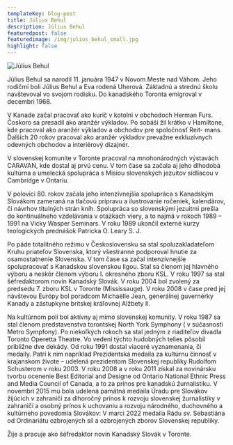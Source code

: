```yaml
---
templateKey: blog-post
title: Július Behul
description: Július Behul
featuredpost: false
featuredimage: /img/julius_behul_small.jpg
highlight: false
---
```

![Július Behul](/img/julius_behul_big.jpg "Július Behul")

Július Behul sa narodil 11. januára 1947 v Novom Meste nad Váhom. Jeho rodičmi boli Július Behul a Eva rodená Uherová. Základnú a strednú školu navštevoval vo svojom rodisku. Do kanadského Toronta emigroval v decembri 1968.

V Kanade začal pracovať ako kurič v kotolni v obchodoch Herman Furs. Čoskoro sa presadil ako aranžér výkladov. Po sobáši žil krátko v Hamiltone, kde pracoval ako aranžér výkladov a obchodov pre spoločnosť Reit- mans. Ďalších 20 rokov pracoval ako aranžér výkladov prevažne exkluzívnych odevných obchodov a interiérový dizajnér.

V slovenskej komunite v Toronte pracoval na mnohonárodných výstavách CARAVAN, kde dostal aj prvú cenu. V tom čase sa začala aj jeho dlhodobá kultúrna a umelecká spolupráca s Misiou slovenských jezuitov sídliacou v Cambridge v Ontariu.

V polovici 80. rokov začala jeho intenzívnejšia spolupráca s Kanadským Slovákom zameraná na tlačovú prípravu a ilustrovanie ročeniek, kalendárov, či návrhov titulných strán kníh.
Spolupráca so slovenskými jezuitmi prešla do kontinuálneho vzdelávania v otázkach viery, a to najmä v rokoch 1989 – 1991 na Vicky Wasper Seminars. V roku 1989 ukončil externé kurzy teologických prednášok Patricka O. Leary S. J.

Po páde totalitného režimu v Československu sa stal spoluzakladateľom Kruhu priateľov Slovenska, ktorý všestranne podporoval hnutie za osamostatnenie Slovenska.
V tom čase sa začal intenzívnejšie spolupracovať s Kanadskou slovenskou ligou. Stal sa členom jej hlavného výboru a neskôr členom výboru I. okresného zboru KSL. V roku 1997 sa stal šéfredaktorom novín Kanadský Slovák. V roku 2004 bol zvolený za predsedu 7. zboru KSL v Toronte (Mississauge). V roku 2008 v čase pred jej návštevou Európy bol poradcom Michaëlle Jean, generálnej guvernérky Kanady a zástupkyne britskej kráľovnej Alžbety II.

Na kultúrnom poli bol aktívny aj mimo slovenskej komunity. V roku 1987 sa stal členom predstavenstva torontskej North York Symphony ( v súčasnosti Metro Sympfony). Po niekoľkých rokoch sa stal jedným z riaditeľov divadla Toronto Operetta Theatre. Vo vedení týchto hudobných telies pôsobil približne dve dekády.
Od roku 1991 dostal viaceré vyznamenania, či medaily. Patrí k nim napríklad Prezidentská medaila za kultúrnu činnosť v krajanskom živote – udelená prezidentom Slovenskej republiky Rudolfom Schusterom v roku 2003. V roku 2008 a v roku 2011 získal za novinársku tvorbu ocenenie Best Editorial and Designe od Ontario National Ethnic Press and Media Council of Canada, a to za prínos pre kanadskú žurnalistiku. V novembri 2015 mu bola udelená pamätná medaila Úradu pre Slovákov žijúcich v zahraničí za dlhoročný prínos k rozvoju slovenskej žurnalistiky v zahraničí a osobný prínos k uchovaniu a rozvoju národného, duchovného a kultúrneho povedomia Slovákov: V marci 2022 medaila Rádu sv. Sebastiána od Ordinariátu ozbrojených síl a ozbrojených zborov Slovenskej republiky.

Žije a pracuje ako šéfredaktor novín Kanadský Slovák v Toronte.